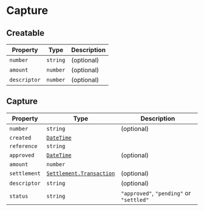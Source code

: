 # Capture
## Creatable

| Property     | Type     | Description |
|--------------|----------|-------------|
| `number`     | `string` | (optional)  |
| `amount`     | `number` | (optional)  |
| `descriptor` | `number` | (optional)  |

## Capture

| Property     | Type                                                            | Description                              |
|--------------|-----------------------------------------------------------------|------------------------------------------|
| `number`     | `string`                                                        | (optional)                               |
| `created`    | [`DateTime`](./other.html#datetime)                             |                                          |
| `reference`  | `string`                                                        |                                          |
| `approved`   | [`DateTime`](./other.html#datetime)                             | (optional)                               |
| `amount`     | `number`                                                        |                                          |
| `settlement` | [`Settlement.Transaction`](./other.html#settlement-transaction) | (optional)                               |
| `descriptor` | `string`                                                        | (optional)                               |
| `status`     | `string`                                                        | `"approved"`, `"pending"` or `"settled"` |